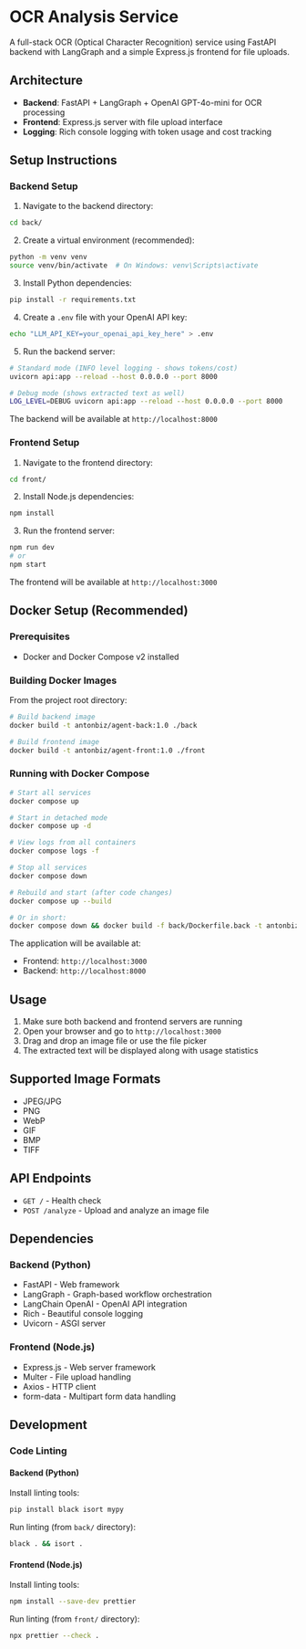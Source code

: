 # OCR Analysis Service

A full-stack OCR (Optical Character Recognition) service using FastAPI backend with LangGraph and a simple Express.js frontend for file uploads.

## Architecture

- **Backend**: FastAPI + LangGraph + OpenAI GPT-4o-mini for OCR processing
- **Frontend**: Express.js server with file upload interface
- **Logging**: Rich console logging with token usage and cost tracking

## Setup Instructions

### Backend Setup

1. Navigate to the backend directory:
```bash
cd back/
```

2. Create a virtual environment (recommended):
```bash
python -m venv venv
source venv/bin/activate  # On Windows: venv\Scripts\activate
```

3. Install Python dependencies:
```bash
pip install -r requirements.txt
```

4. Create a `.env` file with your OpenAI API key:
```bash
echo "LLM_API_KEY=your_openai_api_key_here" > .env
```

5. Run the backend server:
```bash
# Standard mode (INFO level logging - shows tokens/cost)
uvicorn api:app --reload --host 0.0.0.0 --port 8000

# Debug mode (shows extracted text as well)
LOG_LEVEL=DEBUG uvicorn api:app --reload --host 0.0.0.0 --port 8000
```

The backend will be available at `http://localhost:8000`

### Frontend Setup

1. Navigate to the frontend directory:
```bash
cd front/
```

2. Install Node.js dependencies:
```bash
npm install
```

3. Run the frontend server:
```bash
npm run dev
# or
npm start
```

The frontend will be available at `http://localhost:3000`

## Docker Setup (Recommended)

### Prerequisites
- Docker and Docker Compose v2 installed

### Building Docker Images

From the project root directory:

```bash
# Build backend image
docker build -t antonbiz/agent-back:1.0 ./back

# Build frontend image  
docker build -t antonbiz/agent-front:1.0 ./front
```

### Running with Docker Compose

```bash
# Start all services
docker compose up

# Start in detached mode
docker compose up -d

# View logs from all containers
docker compose logs -f

# Stop all services
docker compose down

# Rebuild and start (after code changes)
docker compose up --build

# Or in short:
docker compose down && docker build -f back/Dockerfile.back -t antonbiz/agent-back:1.0 ./back && docker build -f front/Dockerfile.front -t antonbiz/agent-front:1.0 ./front && docker compose up
```

The application will be available at:
- Frontend: `http://localhost:3000`
- Backend: `http://localhost:8000`

## Usage

1. Make sure both backend and frontend servers are running
2. Open your browser and go to `http://localhost:3000`
3. Drag and drop an image file or use the file picker
4. The extracted text will be displayed along with usage statistics

## Supported Image Formats

- JPEG/JPG
- PNG
- WebP
- GIF
- BMP
- TIFF

## API Endpoints

- `GET /` - Health check
- `POST /analyze` - Upload and analyze an image file

## Dependencies

### Backend (Python)
- FastAPI - Web framework
- LangGraph - Graph-based workflow orchestration
- LangChain OpenAI - OpenAI API integration
- Rich - Beautiful console logging
- Uvicorn - ASGI server

### Frontend (Node.js)
- Express.js - Web server framework
- Multer - File upload handling
- Axios - HTTP client
- form-data - Multipart form data handling

## Development

### Code Linting

#### Backend (Python)

Install linting tools:
```bash
pip install black isort mypy
```

Run linting (from `back/` directory):
```bash
black . && isort .
```

#### Frontend (Node.js)

Install linting tools:
```bash
npm install --save-dev prettier
```

Run linting (from `front/` directory):
```bash
npx prettier --check .
```
